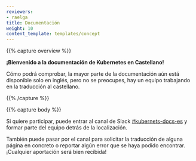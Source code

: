 ```yaml
---
reviewers:
- raelga
title: Documentación
weight: 10
content_template: templates/concept
---
```


{{% capture overview %}}

**¡Bienvenido a la documentación de Kubernetes en Castellano!**

Cómo podrá comprobar, la mayor parte de la documentación aún está disponible solo en inglés, pero no se preocupes, hay un equipo trabajando en la traducción al castellano.

{{% /capture %}}

{{% capture body %}}

Si quiere participar, puede entrar al canal de Slack [#kubernets-docs-es](http://slack.kubernetes.io/) y formar parte del equipo detrás de la localización.

También puede pasar por el canal para solicitar la traducción de alguna página en concreto o reportar algún error que se haya podido encontrar. ¡Cualquier aportación será bien recibida!
